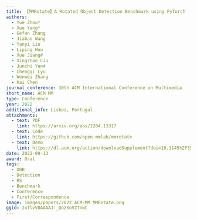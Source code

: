 ```yaml
---
title: 【MMRotate】A Rotated Object Detection Benchmark using PyTorch
authors:
  - Yue Zhou*
  - Xue Yang*
  - Gefan Zhang
  - Jiabao Wang
  - Yanyi Liu
  - Liping Hou
  - Xue Jiang#
  - Xingzhao Liu
  - Junchi Yan#
  - Chengqi Lyu
  - Wenwei Zhang
  - Kai Chen
journal_conference: 30th ACM International Conference on Multimedia
short_name: ACM MM
type: Conference
year: 2022
additional_info: Lisboa, Portugal
attachments:
  - text: PDF
    link: https://arxiv.org/abs/2204.13317
  - text: Code
    link: https://github.com/open-mmlab/mmrotate
  - text: Demo
    link: https://dl.acm.org/action/downloadSupplement?doi=10.1145%2F3503161.3548541&file=MM22-mmos06.mp4&download=true
date: 2022-09-13
award: Oral
tags:
  - OBB
  - Detection
  - RS
  - Benchmark
  - Conference
  - First/Correspondence
image: images/papers/2022_ACM-MM_MMRotate.png
ggid: 2xTlvV0AAAAJ:_Qo2XoVZTnwC
---
```

